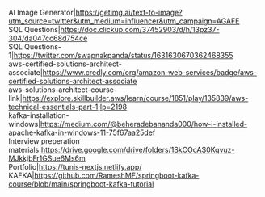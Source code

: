 AI Image Generator|https://getimg.ai/text-to-image?utm_source=twitter&utm_medium=influencer&utm_campaign=AGAFE </br>
SQL Questions|https://doc.clickup.com/37452903/d/h/13pz37-304/da047cc68d754ce </br>
SQL Questions-1|https://twitter.com/swapnakpanda/status/1631630670362468355 </br>
aws-certified-solutions-architect-associate|https://www.credly.com/org/amazon-web-services/badge/aws-certified-solutions-architect-associate </br>
aws-solutions-architect-course-link|https://explore.skillbuilder.aws/learn/course/1851/play/135839/aws-technical-essentials-part-1;lp=2198 </br>
kafka-installation-windows|https://medium.com/@beheradebananda000/how-i-installed-apache-kafka-in-windows-11-75f67aa25def </br>
Interview preperation materials|https://drive.google.com/drive/folders/1SkCOcAS0Kqvuz-MJkkjbFr1GSue6Ms6m </br>
Portfolio|https://tunis-nextjs.netlify.app/ </br>
KAFKA|https://github.com/RameshMF/springboot-kafka-course/blob/main/springboot-kafka-tutorial
